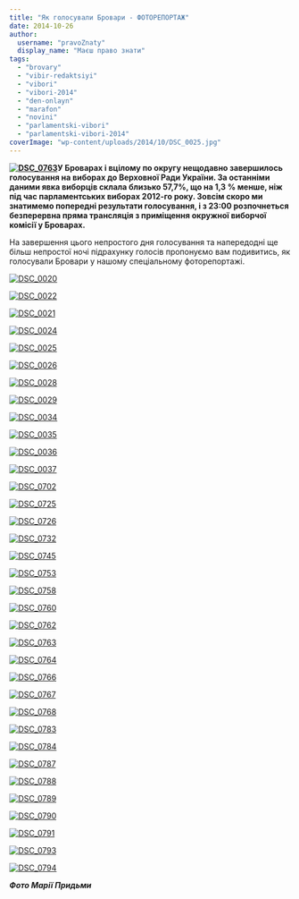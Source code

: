 ```yaml
---
title: "Як голосували Бровари - ФОТОРЕПОРТАЖ"
date: 2014-10-26
author: 
  username: "pravoZnaty"
  display_name: "Маєш право знати"
tags: 
  - "brovary"
  - "vibir-redaktsiyi"
  - "vibori"
  - "vibori-2014"
  - "den-onlayn"
  - "marafon"
  - "novini"
  - "parlamentski-vibori"
  - "parlamentski-vibori-2014"
coverImage: "wp-content/uploads/2014/10/DSC_0025.jpg"
---
```


**[![DSC_0763](https://mpz.brovary.org/wp-content/uploads/2014/10/DSC_0763.jpg)](https://mpz.brovary.org/wp-content/uploads/2014/10/DSC_0763.jpg)У Броварах і вцілому по округу нещодавно завершилось голосування на виборах до Верховної Ради України. За останніми даними явка виборців склала близько 57,7%, що на 1,3 % менше, ніж під час парламентських виборах 2012-го року. Зовсім скоро ми знатимемо попередні результати голосування, і з 23:00 розпочнеться безперервна пряма трансляція з приміщення окружної виборчої комісії у Броварах.**

На завершення цього непростого дня голосування та напередодні ще більш непростої ночі підрахунку голосів пропонуємо вам подивитись, як голосували Бровари у нашому спеціальному фоторепортажі.

[![DSC_0020](https://mpz.brovary.org/wp-content/uploads/2014/10/DSC_0020.jpg)](https://mpz.brovary.org/wp-content/uploads/2014/10/DSC_0020.jpg)

[![DSC_0022](https://mpz.brovary.org/wp-content/uploads/2014/10/DSC_0022.jpg)](https://mpz.brovary.org/wp-content/uploads/2014/10/DSC_0022.jpg)

[![DSC_0021](https://mpz.brovary.org/wp-content/uploads/2014/10/DSC_0021.jpg)](https://mpz.brovary.org/wp-content/uploads/2014/10/DSC_0021.jpg)

[![DSC_0024](https://mpz.brovary.org/wp-content/uploads/2014/10/DSC_00241.jpg)](https://mpz.brovary.org/wp-content/uploads/2014/10/DSC_00241.jpg)

[![DSC_0025](https://mpz.brovary.org/wp-content/uploads/2014/10/DSC_0025.jpg)](https://mpz.brovary.org/wp-content/uploads/2014/10/DSC_0025.jpg)

[![DSC_0026](https://mpz.brovary.org/wp-content/uploads/2014/10/DSC_0026.jpg)](https://mpz.brovary.org/wp-content/uploads/2014/10/DSC_0026.jpg)

[![DSC_0028](https://mpz.brovary.org/wp-content/uploads/2014/10/DSC_0028.jpg)](https://mpz.brovary.org/wp-content/uploads/2014/10/DSC_0028.jpg)

[![DSC_0029](https://mpz.brovary.org/wp-content/uploads/2014/10/DSC_0029.jpg)](https://mpz.brovary.org/wp-content/uploads/2014/10/DSC_0029.jpg)

[![DSC_0034](https://mpz.brovary.org/wp-content/uploads/2014/10/DSC_0034.jpg)](https://mpz.brovary.org/wp-content/uploads/2014/10/DSC_0034.jpg)

[![DSC_0035](https://mpz.brovary.org/wp-content/uploads/2014/10/DSC_0035.jpg)](https://mpz.brovary.org/wp-content/uploads/2014/10/DSC_0035.jpg)

[![DSC_0036](https://mpz.brovary.org/wp-content/uploads/2014/10/DSC_0036.jpg)](https://mpz.brovary.org/wp-content/uploads/2014/10/DSC_0036.jpg)

[![DSC_0037](https://mpz.brovary.org/wp-content/uploads/2014/10/DSC_0037.jpg)](https://mpz.brovary.org/wp-content/uploads/2014/10/DSC_0037.jpg)

[![DSC_0702](https://mpz.brovary.org/wp-content/uploads/2014/10/DSC_0702.jpg)](https://mpz.brovary.org/wp-content/uploads/2014/10/DSC_0702.jpg)

[![DSC_0725](https://mpz.brovary.org/wp-content/uploads/2014/10/DSC_0725.jpg)](https://mpz.brovary.org/wp-content/uploads/2014/10/DSC_0725.jpg)

[![DSC_0726](https://mpz.brovary.org/wp-content/uploads/2014/10/DSC_0726.jpg)](https://mpz.brovary.org/wp-content/uploads/2014/10/DSC_0726.jpg)

[![DSC_0732](https://mpz.brovary.org/wp-content/uploads/2014/10/DSC_0732.jpg)](https://mpz.brovary.org/wp-content/uploads/2014/10/DSC_0732.jpg)

[![DSC_0745](https://mpz.brovary.org/wp-content/uploads/2014/10/DSC_0745.jpg)](https://mpz.brovary.org/wp-content/uploads/2014/10/DSC_0745.jpg)

[![DSC_0753](https://mpz.brovary.org/wp-content/uploads/2014/10/DSC_0753.jpg)](https://mpz.brovary.org/wp-content/uploads/2014/10/DSC_0753.jpg)

[![DSC_0758](https://mpz.brovary.org/wp-content/uploads/2014/10/DSC_0758.jpg)](https://mpz.brovary.org/wp-content/uploads/2014/10/DSC_0758.jpg)

[![DSC_0760](https://mpz.brovary.org/wp-content/uploads/2014/10/DSC_0760.jpg)](https://mpz.brovary.org/wp-content/uploads/2014/10/DSC_0760.jpg)

[![DSC_0762](https://mpz.brovary.org/wp-content/uploads/2014/10/DSC_0762.jpg)](https://mpz.brovary.org/wp-content/uploads/2014/10/DSC_0762.jpg)

[![DSC_0763](https://mpz.brovary.org/wp-content/uploads/2014/10/DSC_0763.jpg)](https://mpz.brovary.org/wp-content/uploads/2014/10/DSC_0763.jpg)

[![DSC_0764](https://mpz.brovary.org/wp-content/uploads/2014/10/DSC_0764.jpg)](https://mpz.brovary.org/wp-content/uploads/2014/10/DSC_0764.jpg)

[![DSC_0766](https://mpz.brovary.org/wp-content/uploads/2014/10/DSC_0766.jpg)](https://mpz.brovary.org/wp-content/uploads/2014/10/DSC_0766.jpg)

[![DSC_0767](https://mpz.brovary.org/wp-content/uploads/2014/10/DSC_0767.jpg)](https://mpz.brovary.org/wp-content/uploads/2014/10/DSC_0767.jpg)

[![DSC_0768](https://mpz.brovary.org/wp-content/uploads/2014/10/DSC_0768.jpg)](https://mpz.brovary.org/wp-content/uploads/2014/10/DSC_0768.jpg)

[![DSC_0783](https://mpz.brovary.org/wp-content/uploads/2014/10/DSC_0783.jpg)](https://mpz.brovary.org/wp-content/uploads/2014/10/DSC_0783.jpg)

[![DSC_0784](https://mpz.brovary.org/wp-content/uploads/2014/10/DSC_0784.jpg)](https://mpz.brovary.org/wp-content/uploads/2014/10/DSC_0784.jpg)

[![DSC_0787](https://mpz.brovary.org/wp-content/uploads/2014/10/DSC_0787.jpg)](https://mpz.brovary.org/wp-content/uploads/2014/10/DSC_0787.jpg)

[![DSC_0788](https://mpz.brovary.org/wp-content/uploads/2014/10/DSC_0788.jpg)](https://mpz.brovary.org/wp-content/uploads/2014/10/DSC_0788.jpg)

[![DSC_0789](https://mpz.brovary.org/wp-content/uploads/2014/10/DSC_0789.jpg)](https://mpz.brovary.org/wp-content/uploads/2014/10/DSC_0789.jpg)

[![DSC_0790](https://mpz.brovary.org/wp-content/uploads/2014/10/DSC_0790.jpg)](https://mpz.brovary.org/wp-content/uploads/2014/10/DSC_0790.jpg)

[![DSC_0791](https://mpz.brovary.org/wp-content/uploads/2014/10/DSC_0791.jpg)](https://mpz.brovary.org/wp-content/uploads/2014/10/DSC_0791.jpg)

[![DSC_0793](https://mpz.brovary.org/wp-content/uploads/2014/10/DSC_0793.jpg)](https://mpz.brovary.org/wp-content/uploads/2014/10/DSC_0793.jpg)

[![DSC_0794](https://mpz.brovary.org/wp-content/uploads/2014/10/DSC_0794.jpg)](https://mpz.brovary.org/wp-content/uploads/2014/10/DSC_0794.jpg)

_**Фото Марії Придьми**_
